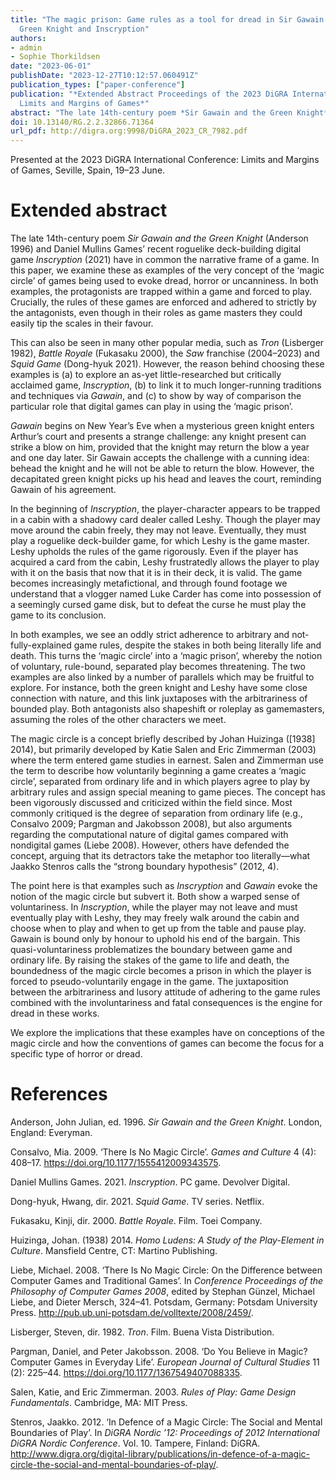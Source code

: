 ```yaml
---
title: "The magic prison: Game rules as a tool for dread in Sir Gawain and the
  Green Knight and Inscryption"
authors:
- admin
- Sophie Thorkildsen
date: "2023-06-01"
publishDate: "2023-12-27T10:12:57.060491Z"
publication_types: ["paper-conference"]
publication: "*Extended Abstract Proceedings of the 2023 DiGRA International Conference:
  Limits and Margins of Games*"
abstract: "The late 14th-century poem *Sir Gawain and the Green Knight* (Anderson 1996) and Daniel Mullins Games’ recent roguelike deck-building digital game *Inscryption* (2021) have in common the narrative frame of a game. In this paper, we examine these as examples of the very concept of the ‘magic circle’ of games being used to evoke dread, horror or uncanniness. In both examples, the protagonists are trapped within a game and forced to play. Crucially, the rules of these games are enforced and adhered to strictly by the antagonists, even though in their roles as game masters they could easily tip the scales in their favour."
doi: 10.13140/RG.2.2.32866.71364
url_pdf: http://digra.org:9998/DiGRA_2023_CR_7982.pdf
---
```


Presented at the 2023 DiGRA International Conference: Limits and Margins of Games, Seville, Spain, 19–23 June.

# Extended abstract

The late 14th-century poem *Sir Gawain and the Green Knight* (Anderson 1996) and Daniel Mullins Games’ recent roguelike deck-building digital game *Inscryption* (2021) have in common the narrative frame of a game. In this paper, we examine these as examples of the very concept of the ‘magic circle’ of games being used to evoke dread, horror or uncanniness. In both examples, the protagonists are trapped within a game and forced to play. Crucially, the rules of these games are enforced and adhered to strictly by the antagonists, even though in their roles as game masters they could easily tip the scales in their favour.

This can also be seen in many other popular media, such as *Tron* (Lisberger 1982), *Battle Royale* (Fukasaku 2000), the *Saw* franchise (2004–2023) and *Squid Game* (Dong-hyuk 2021). However, the reason behind choosing these examples is (a) to explore an as-yet little-researched but critically acclaimed game, *Inscryption*, (b) to link it to much longer-running traditions and techniques via *Gawain*, and (c) to show by way of comparison the particular role that digital games can play in using the ‘magic prison’.

*Gawain* begins on New Year’s Eve when a mysterious green knight enters Arthur’s court and presents a strange challenge: any knight present can strike a blow on him, provided that the knight may return the blow a year and one day later. Sir Gawain accepts the challenge with a cunning idea: behead the knight and he will not be able to return the blow. However, the decapitated green knight picks up his head and leaves the court, reminding Gawain of his agreement.

In the beginning of *Inscryption*, the player-character appears to be trapped in a cabin with a shadowy card dealer called Leshy. Though the player may move around the cabin freely, they may not leave. Eventually, they must play a roguelike deck-builder game, for which Leshy is the game master. Leshy upholds the rules of the game rigorously. Even if the player has acquired a card from the cabin, Leshy frustratedly allows the player to play with it on the basis that now that it is in their deck, it is valid. The game becomes increasingly metafictional, and through found footage we understand that a vlogger named Luke Carder has come into possession of a seemingly cursed game disk, but to defeat the curse he must play the game to its conclusion.

In both examples, we see an oddly strict adherence to arbitrary and not-fully-explained game rules, despite the stakes in both being literally life and death. This turns the ‘magic circle’ into a ‘magic prison’, whereby the notion of voluntary, rule-bound, separated play becomes threatening. The two examples are also linked by a number of parallels which may be fruitful to explore. For instance, both the green knight and Leshy have some close connection with nature, and this link juxtaposes with the arbitrariness of bounded play. Both antagonists also shapeshift or roleplay as gamemasters, assuming the roles of the other characters we meet.

The magic circle is a concept briefly described by Johan Huizinga ([1938] 2014), but primarily developed by Katie Salen and Eric Zimmerman (2003) where the term entered game studies in earnest. Salen and Zimmerman use the term to describe how voluntarily beginning a game creates a ‘magic circle’, separated from ordinary life and in which players agree to play by arbitrary rules and assign special meaning to game pieces. The concept has been vigorously discussed and criticized within the field since. Most commonly critiqued is the degree of separation from ordinary life (e.g., Consalvo 2009; Pargman and Jakobsson 2008), but also arguments regarding the computational nature of digital games compared with nondigital games (Liebe 2008). However, others have defended the concept, arguing that its detractors take the metaphor too literally—what Jaakko Stenros calls the “strong boundary hypothesis” (2012, 4).

The point here is that examples such as *Inscryption* and *Gawain* evoke the notion of the magic circle but subvert it. Both show a warped sense of voluntariness. In *Inscryption*, while the player may not leave and must eventually play with Leshy, they may freely walk around the cabin and choose when to play and when to get up from the table and pause play. Gawain is bound only by honour to uphold his end of the bargain. This quasi-voluntariness problematizes the boundary between game and ordinary life. By raising the stakes of the game to life and death, the boundedness of the magic circle becomes a prison in which the player is forced to pseudo-voluntarily engage in the game. The juxtaposition between the arbitrariness and lusory attitude of adhering to the game rules combined with the involuntariness and fatal consequences is the engine for dread in these works.

We explore the implications that these examples have on conceptions of the magic circle and how the conventions of games can become the focus for a specific type of horror or dread.

# References

Anderson, John Julian, ed. 1996. *Sir Gawain and the Green Knight*. London, England: Everyman.

Consalvo, Mia. 2009. ‘There Is No Magic Circle’. *Games and Culture* 4 (4): 408–17. https://doi.org/10.1177/1555412009343575.

Daniel Mullins Games. 2021. *Inscryption*. PC game. Devolver Digital.

Dong-hyuk, Hwang, dir. 2021. *Squid Game*. TV series. Netflix.

Fukasaku, Kinji, dir. 2000. *Battle Royale*. Film. Toei Company.

Huizinga, Johan. (1938) 2014. *Homo Ludens: A Study of the Play-Element in Culture*. Mansfield Centre, CT: Martino Publishing.

Liebe, Michael. 2008. ‘There Is No Magic Circle: On the Difference between Computer Games and Traditional Games’. In *Conference Proceedings of the Philosophy of Computer Games 2008*, edited by Stephan Günzel, Michael Liebe, and Dieter Mersch, 324–41. Potsdam, Germany: Potsdam University Press. http://pub.ub.uni-potsdam.de/volltexte/2008/2459/.

Lisberger, Steven, dir. 1982. *Tron*. Film. Buena Vista Distribution.

Pargman, Daniel, and Peter Jakobsson. 2008. ‘Do You Believe in Magic? Computer Games in Everyday Life’. *European Journal of Cultural Studies* 11 (2): 225–44. https://doi.org/10.1177/1367549407088335.

Salen, Katie, and Eric Zimmerman. 2003. *Rules of Play: Game Design Fundamentals*.
Cambridge, MA: MIT Press.

Stenros, Jaakko. 2012. ‘In Defence of a Magic Circle: The Social and Mental Boundaries of Play’. In *DiGRA Nordic ’12: Proceedings of 2012 International DiGRA Nordic Conference*. Vol. 10. Tampere, Finland: DiGRA. http://www.digra.org/digital-library/publications/in-defence-of-a-magic-circle-the-social-and-mental-boundaries-of-play/.
